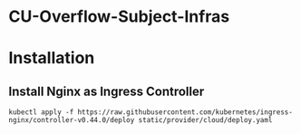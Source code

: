 # CU-Overflow-Subject-Infras

# Installation

## Install Nginx as Ingress Controller
```
kubectl apply -f https://raw.githubusercontent.com/kubernetes/ingress-nginx/controller-v0.44.0/deploy static/provider/cloud/deploy.yaml
```